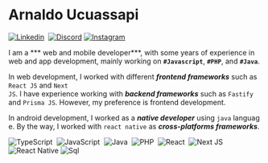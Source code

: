  # Arnaldo Ucuassapi

 [![Linkedin](https://img.shields.io/badge/-LinkedIn-blue?style=for-the-badge&logo=Linkedin&&target=_blanklogoColor=white&link=https://www.linkedin.com/in/armanco/)](https://www.linkedin.com/in/) 
 [![Discord](https://img.shields.io/badge/Discord-a200ff?style=for-the-badge&logo=discord&logoColor=white&link=https://medium.com/@armanco)](https://discord.com/)
 [![Instagram](https://img.shields.io/badge/-Instagram-a200ff?style=for-the-badge&logo=discord&logoColor=white&link=https://medium.com/@armanco)](https://instagram.com/) 
  
 I am a *** web and mobile developer***, with some years of experience in web and app development, mainly working on **`#Javascript`**, **`#PHP`**, and **`#Java`**. 
  
 In web development, I worked with different ***frontend frameworks*** such as `React JS` and `Next JS`. I have experience working with ***backend frameworks*** such as `Fastify` and `Prisma JS`. However, my preference is frontend development. 
  
 In android development, I worked as a ***native developer*** using `java` language. By the way, I worked with `react native` as ***cross-platforms frameworks***. 
  
 ![TypeScript](https://img.shields.io/badge/typescript-%23007ACC.svg?style=flat-square&logo=typescript&logoColor=white) 
 ![JavaScript](https://img.shields.io/badge/javascript-%23323330.svg?style=flat-square&logo=javascript&logoColor=%23F7DF1E) 
 ![Java](https://img.shields.io/badge/java-%230095D5.svg?style=flat-square&logo=java&logoColor=white) 
 ![PHP](https://img.shields.io/badge/php-%23777BB4.svg?style=flat-square&logo=php&logoColor=white) 
 ![React](https://img.shields.io/badge/react-%2320232a.svg?style=flat-square&logo=react&logoColor=%2361DAFB) 
 ![Next JS](https://img.shields.io/badge/Next-black?style=flat-square&logo=next.js&logoColor=white) 
 ![React Native](https://img.shields.io/badge/react_native-%2320232a.svg?style=flat-square&logo=react&logoColor=%2361DAFB)
 ![Sql](https://img.shields.io/badge/sql-%2320232a.svg?style=flat-square&logo=sql&logoColor=%2361DAFB)

<!---
arnaldoucuassapi/arnaldoucuassapi is a ✨ special ✨ repository because its `README.md` (this file) appears on your GitHub profile.
You can click the Preview link to take a look at your changes.
--->
